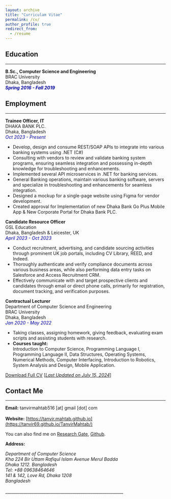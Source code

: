 ```yaml
---
layout: archive
title: "Curriculam Vitae"
permalink: /cv/
author_profile: true
redirect_from:
  - /resume
---
```


## Education 
-------------
<b>B.Sc., Computer Science and Engineering</b><br />
BRAC University<br />
Dhaka, Bangladesh<br />
<i style='color:#000099;'>**Spring 2016 - Fall 2019**</i>

## Employment 
-------------

<b>Trainee Officer, IT</b><br />
DHAKA BANK PLC.<br />
Dhaka, Bangladesh<br />
<i style='color:#000099;'>Oct 2023 - Present</i><br/>
<ul>
  <li>Develop, design and consume REST/SOAP APIs to integrate into various banking systems using .NET (C#)</li>
  <li>Consulting with vendors to review and validate banking system programs, ensuring seamless integration and possessing in-depth knowledge for troubleshooting and enhancements.</li>
  <li>Implemented several API microservices in .NET for banking services.</li>
  <li>General Banking operations, maintain various banking software, servers and specialize in troubleshooting and enhancements for seamless integration.</li>
  <li>Designed a mockup for a single-page website using Figma for vendor development.</li>
  <li>Created approval for Implementation of new Dhaka Bank Go Plus Mobile App & New Corporate Portal for Dhaka Bank PLC.</li>
</ul>

<b>Candidate Resource Officer</b><br />
GSL Education<br />
Dhaka, Bangladesh & Leicester, UK<br />
<i style='color:#000099;'>April 2023 - Oct 2023</i><br/>
<ul>
  <li>Conduct recruitment, advertising, and candidate sourcing activities through prominent UK job portals, including CV Library, REED, and Indeed.</li>
  <li>Thoroughly authenticate and verify compliance documents across various business areas, while also performing data entry tasks on Salesforce and Access Recruitment CRM.</li>
  <li>Effectively communicate with and target prospective clients and candidates through email or direct phone calls, primarily for registration, document tracking, and verification purposes.</li>
</ul>

<b>Contractual Lecturer</b><br />
Department of Computer Science and Engineering<br />
BRAC University<br />
Dhaka, Bangladesh<br />
<i style='color:#000099;'>Jan 2020 - May 2022</i><br/>
<ul>
  <li>Taking classes, assigning homework, giving feedback, evaluating exam scripts and assisting students with research.</li>
  <li><b>Courses taught:</b><br />
    Introduction to Computer Science, Programming Language I, Programming Language II, Data Structures, Operating Systems, Numerical Methods, Computer Interfacing, Introduction to Robotics, System Analysis and Design, Mobile Application.
  </li>
</ul>



[Download Full CV](https://tanvir69.github.io/TanvirMahtab/files/TanvirMahtabCV.pdf) [<ins>*Last Updated on July 15, 2024*</ins>]

## Contact Me
-------------

**Email:** tanvirmahtab516 [at] gmail [dot] com <br /> 
 <br /> 
**Website:** [https://tanvir.mahtab.github.io](https://tanvir69.github.io/TanvirMahtab/) <br />

You can also find me on [Research Gate](https://www.researchgate.net/profile/Mohammad-Mahtab-2), [Github](https://github.com/Tanvir69).


**Address:**
<address>
Department of Computer Science <br /> 
Kha 224 Bir Uttam Rafiqul Islam Avenue
Merul Badda <br /> 
Dhaka 1212. Bangladesh <br /> 
Tel: +88 09638464646<br /> 
141 & 142, Love Rd, Dhaka 1208 <br />
Bangladesh <br /> 
</address> 
<br /> 
__________________________________________________________
